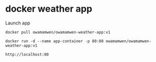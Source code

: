 # docker weather app

Launch app

```
docker pull owamamwen/owamamwen-weather-app:v1
```

```
docker run -d --name app-container -p 80:80 owamamwen/owamamwen-weather-app:v1
```

```
http://localhost:80
```
